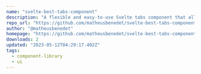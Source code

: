 ```yaml
---
name: "svelte-best-tabs-component"
description: "A flexible and easy-to-use Svelte tabs component that allows you to create tabbed interfaces."
repo_url: "https://github.com/matheusbenedet/svelte-best-tabs-component"
author: "@matheusbenedet"
homepage: "https://github.com/matheusbenedet/svelte-best-tabs-component#readme"
downloads: 2
updated: "2023-05-12T04:29:17.402Z"
tags: 
  - component-library
  - ui
---
```

